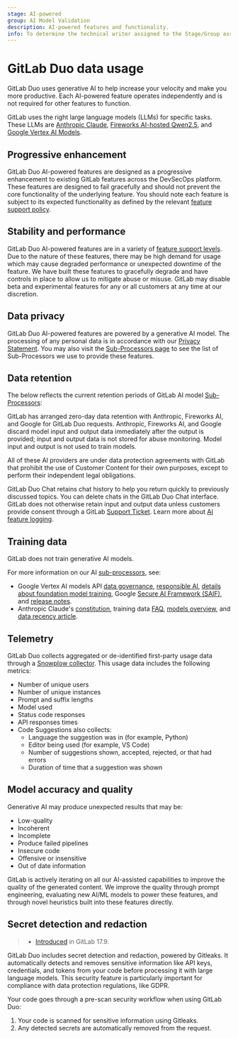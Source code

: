 ```yaml
---
stage: AI-powered
group: AI Model Validation
description: AI-powered features and functionality.
info: To determine the technical writer assigned to the Stage/Group associated with this page, see https://handbook.gitlab.com/handbook/product/ux/technical-writing/#assignments
---
```


# GitLab Duo data usage

GitLab Duo uses generative AI to help increase your velocity and make you more productive. Each AI-powered feature operates independently and is not required for other features to function.

GitLab uses the right large language models (LLMs) for specific tasks. These LLMs are [Anthropic Claude](https://www.anthropic.com/product), [Fireworks AI-hosted Qwen2.5](https://fireworks.ai/models/fireworks/qwen2p5-coder-7b), and [Google Vertex AI Models](https://cloud.google.com/vertex-ai/generative-ai/docs/learn/overview#genai-models).

## Progressive enhancement

GitLab Duo AI-powered features are designed as a progressive enhancement to existing GitLab features across the DevSecOps platform. These features are designed to fail gracefully and should not prevent the core functionality of the underlying feature. You should note each feature is subject to its expected functionality as defined by the relevant [feature support policy](../../policy/development_stages_support.md).

## Stability and performance

GitLab Duo AI-powered features are in a variety of [feature support levels](../../policy/development_stages_support.md#beta). Due to the nature of these features, there may be high demand for usage which may cause degraded performance or unexpected downtime of the feature. We have built these features to gracefully degrade and have controls in place to allow us to mitigate abuse or misuse. GitLab may disable beta and experimental features for any or all customers at any time at our discretion.

## Data privacy

GitLab Duo AI-powered features are powered by a generative AI model. The processing of any personal data is in accordance with our [Privacy Statement](https://about.gitlab.com/privacy/). You may also visit the [Sub-Processors page](https://about.gitlab.com/privacy/subprocessors/#third-party-sub-processors) to see the list of Sub-Processors we use to provide these features.

## Data retention

The below reflects the current retention periods of GitLab AI model [Sub-Processors](https://about.gitlab.com/privacy/subprocessors/#third-party-sub-processors):

GitLab has arranged zero-day data retention with Anthropic, Fireworks AI, and Google for GitLab Duo requests. Anthropic, Fireworks AI, and Google discard model input and output data immediately after the output is provided; input and output data is not stored for abuse monitoring. Model input and output is not used to train models.

All of these AI providers are under data protection agreements with GitLab that prohibit the use of Customer Content for their own purposes, except to perform their independent legal obligations.

GitLab Duo Chat retains chat history to help you return quickly to previously discussed topics. You can delete chats in the GitLab Duo Chat interface. GitLab does not otherwise retain input and output data unless customers provide consent through a GitLab [Support Ticket](https://about.gitlab.com/support/portal/). Learn more about [AI feature logging](../../administration/logs/index.md).

## Training data

GitLab does not train generative AI models.

For more information on our AI [sub-processors](https://about.gitlab.com/privacy/subprocessors/#third-party-sub-processors), see:

- Google Vertex AI models API [data governance](https://cloud.google.com/vertex-ai/generative-ai/docs/data-governance), [responsible AI](https://cloud.google.com/vertex-ai/generative-ai/docs/learn/responsible-ai), [details about foundation model training](https://cloud.google.com/vertex-ai/generative-ai/docs/data-governance#foundation_model_training), Google [Secure AI Framework (SAIF)](https://safety.google/cybersecurity-advancements/saif/), and [release notes](https://cloud.google.com/vertex-ai/docs/release-notes).
- Anthropic Claude's [constitution](https://www.anthropic.com/news/claudes-constitution), training data [FAQ](https://support.anthropic.com/en/articles/7996885-how-do-you-use-personal-data-in-model-training), [models overview](https://docs.anthropic.com/en/docs/about-claude/models), and [data recency article](https://support.anthropic.com/en/articles/8114494-how-up-to-date-is-claude-s-training-data).

## Telemetry

GitLab Duo collects aggregated or de-identified first-party usage data through a [Snowplow collector](https://handbook.gitlab.com/handbook/business-technology/data-team/platform/snowplow/). This usage data includes the following metrics:

- Number of unique users
- Number of unique instances
- Prompt and suffix lengths
- Model used
- Status code responses
- API responses times
- Code Suggestions also collects:
  - Language the suggestion was in (for example, Python)
  - Editor being used (for example, VS Code)
  - Number of suggestions shown, accepted, rejected, or that had errors
  - Duration of time that a suggestion was shown

## Model accuracy and quality

Generative AI may produce unexpected results that may be:

- Low-quality
- Incoherent
- Incomplete
- Produce failed pipelines
- Insecure code
- Offensive or insensitive
- Out of date information

GitLab is actively iterating on all our AI-assisted capabilities to improve the quality of the generated content. We improve the quality through prompt engineering, evaluating new AI/ML models to power these features, and through novel heuristics built into these features directly.

## Secret detection and redaction

> - [Introduced](https://gitlab.com/gitlab-org/editor-extensions/gitlab-lsp/-/issues/632) in GitLab 17.9.

GitLab Duo includes secret detection and redaction, powered by Gitleaks. It automatically
detects and removes sensitive information like API keys, credentials, and tokens from your
code before processing it with large language models. This security feature is particularly
important for compliance with data protection regulations, like GDPR.

Your code goes through a pre-scan security workflow when using GitLab Duo:

1. Your code is scanned for sensitive information using Gitleaks.
1. Any detected secrets are automatically removed from the request.
